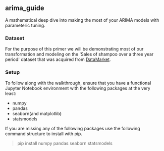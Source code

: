 ## arima_guide
A mathematical deep dive into making the most of your ARIMA models with parameteric tuning.

### Dataset
For the purpose of this primer we will be demonstrating most of our transformation and modeling on the 'Sales of shampoo over a three year period' dataset that was acquired from [DataMarket](https://datamarket.com/data/set/22r0/sales-of-shampoo-over-a-three-year-period).

### Setup
To follow along with the walkthrough, ensure that you have a functional Jupyter Notebook environment with the following packages at the very least:
+ numpy
+ pandas
+ seaborn(and matplotlib)
+ statsmodels

If you are missing any of the following packages use the following command structure to install with pip.
> pip install numpy pandas seaborn statsmodels
